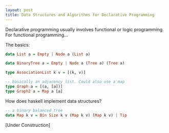 ```yaml
---
layout: post
title: Data Structures and Algorithms for Declarative Programming
---
```


Declarative programming usually involves functional or logic programming. For functional programming...

The basics:

```hs
data List a = Empty | Node a (List a)

data BinaryTree a = Empty | Node a (Tree a) (Tree a)

type AssociationList k v = [(k, v)]

-- basically an adjacency list. Could also use a map
type Graph a = [(a, [a])]
type Graph2 a = Map a [a]
```

How does haskell implement data structures?

```hs
-- a binary balanced tree
data Map k v = Bin Size k v (Map k v) (Map k v) | Tip
```

[Under Construction]
